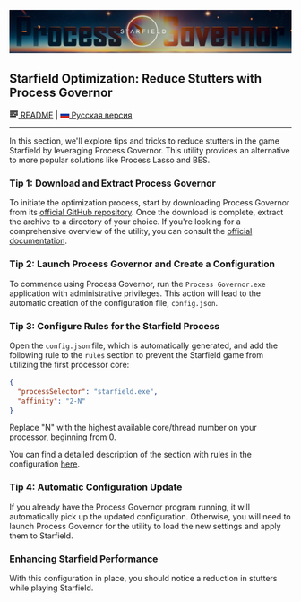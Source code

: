 ![Logo Process Governor](../images/starfield-theme-header.png)

## Starfield Optimization: Reduce Stutters with Process Governor

[![EN](../icons/readme.png) README](../../README.md) | [![RU](../icons/ru.png) Русская версия](starfield.ru.md)

---

In this section, we'll explore tips and tricks to reduce stutters in the game Starfield by leveraging Process Governor.
This utility provides an alternative to more popular solutions like Process Lasso and BES.

### Tip 1: Download and Extract Process Governor

To initiate the optimization process, start by downloading Process Governor from
its [official GitHub repository](https://github.com/SystemXFiles/process-governor/releases/latest). Once the download is
complete, extract the archive to a directory of your choice. If you're looking for a comprehensive overview of the
utility, you can consult the [official documentation](https://github.com/SystemXFiles/process-governor#readme).

### Tip 2: Launch Process Governor and Create a Configuration

To commence using Process Governor, run the `Process Governor.exe` application with administrative privileges. This
action will lead to the automatic creation of the configuration file, `config.json`.

### Tip 3: Configure Rules for the Starfield Process

Open the `config.json` file, which is automatically generated, and add the following rule to the `rules` section to
prevent the Starfield game from utilizing the first processor core:

```json
{
  "processSelector": "starfield.exe",
  "affinity": "2-N"
}
```

Replace "N" with the highest available core/thread number on your processor, beginning from 0.

You can find a detailed description of the section with rules in the
configuration [here](../../README.md#configuration-format).

### Tip 4: Automatic Configuration Update

If you already have the Process Governor program running, it will automatically pick up the updated configuration.
Otherwise, you will need to launch Process Governor for the utility to load the new settings and apply them to
Starfield.

### Enhancing Starfield Performance

With this configuration in place, you should notice a reduction in stutters while playing Starfield.